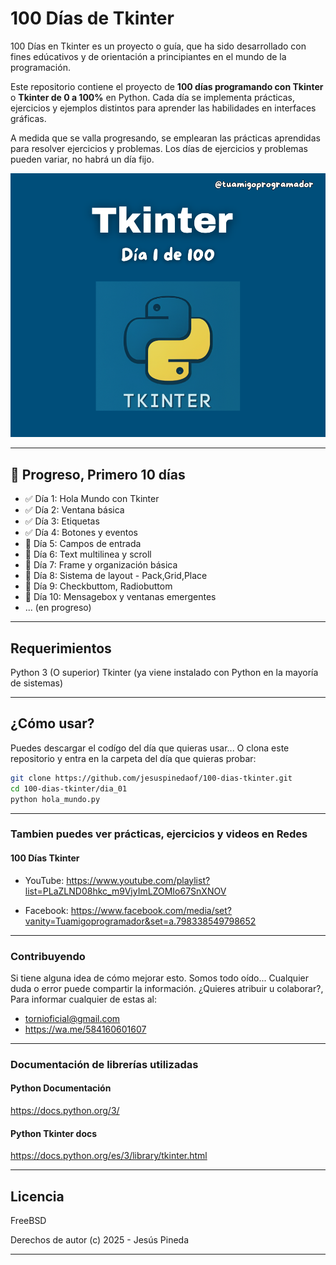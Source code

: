 # 100 Días de Tkinter
100 Días en Tkinter es un proyecto o guía, que ha sido desarrollado con fines edúcativos y de orientación
a principiantes en el mundo de la programación.

Este repositorio contiene el proyecto de **100 días programando con Tkinter** o **Tkinter de 0 a 100%** en Python. 
Cada día se implementa prácticas, ejercicios y ejemplos distintos para aprender las habilidades en interfaces gráficas.

A medida que se valla progresando, se emplearan las prácticas aprendidas para resolver ejercicios y problemas.
Los días de ejercicios y problemas pueden variar, no habrá un día fijo.

![100 Días Tkinter](docs/screenshots/main_screen.png)

---

## 📆 Progreso, Primero 10 días

- ✅ Día 1: Hola Mundo con Tkinter
- ✅ Día 2: Ventana básica
- ✅ Día 3: Etiquetas
- ✅ Día 4: Botones y eventos
- 🔲 Día 5: Campos de entrada
- 🔲 Día 6: Text multilinea y scroll
- 🔲 Día 7: Frame y organización básica
- 🔲 Día 8: Sistema de layout - Pack,Grid,Place
- 🔲 Día 9: Checkbuttom, Radiobuttom
- 🔲 Día 10: Mensagebox y ventanas emergentes
- ... (en progreso)

---

## Requerimientos
Python 3 (O superior)
Tkinter (ya viene instalado con Python en la mayoría de sistemas)

---

## ¿Cómo usar?

Puedes descargar el codígo del día que quieras usar...
O clona este repositorio y entra en la carpeta del día que quieras probar:

```bash
git clone https://github.com/jesuspinedaof/100-dias-tkinter.git
cd 100-dias-tkinter/dia_01
python hola_mundo.py
```

---

### Tambien puedes ver prácticas, ejercicios y videos en Redes

#### 100 Días Tkinter
* YouTube:
https://www.youtube.com/playlist?list=PLaZLND08hkc_m9VjyImLZOMIo67SnXNOV

* Facebook:
https://www.facebook.com/media/set?vanity=Tuamigoprogramador&set=a.798338549798652 

---

### Contribuyendo

Si tiene alguna idea de cómo mejorar esto. Somos todo oído... Cualquier duda o error puede compartir la información.
¿Quieres atribuir u colaborar?, Para informar cualquier de estas al:
* tornioficial@gmail.com
* https://wa.me/584160601607

---

### Documentación de librerías utilizadas

#### Python Documentación
https://docs.python.org/3/
#### Python Tkinter docs
https://docs.python.org/es/3/library/tkinter.html


---

## Licencia

FreeBSD

Derechos de autor (c) 2025 - Jesús Pineda

---